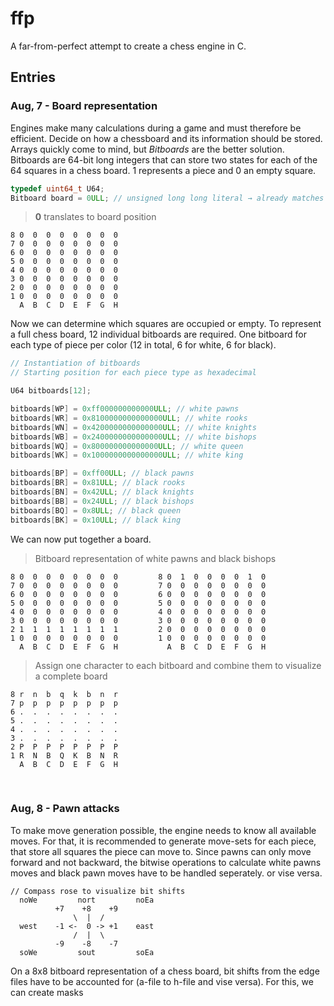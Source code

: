 # ffp

A far-from-perfect attempt to create a chess engine in C.

## Entries
### Aug, 7 - Board representation
Engines make many calculations during a game and must therefore be efficient. Decide on how a chessboard and its information should be stored.
Arrays quickly come to mind, but *Bitboards* are the better solution. Bitboards are 64-bit long integers that
can store two states for each of the 64 squares in a chess board. 1 represents a piece and 0 an empty square.

```c
typedef uint64_t U64;
Bitboard board = 0ULL; // unsigned long long literal → already matches uint64_t
```

> **0** translates to board position
```
8 0  0  0  0  0  0  0  0
7 0  0  0  0  0  0  0  0
6 0  0  0  0  0  0  0  0
5 0  0  0  0  0  0  0  0
4 0  0  0  0  0  0  0  0
3 0  0  0  0  0  0  0  0
2 0  0  0  0  0  0  0  0
1 0  0  0  0  0  0  0  0
  A  B  C  D  E  F  G  H
```

Now we can determine which squares are occupied or empty. To represent a full chess board, 12 individual bitboards are required. One bitboard for each type of piece per color (12 in total, 6 for white, 6 for black).
```c
// Instantiation of bitboards
// Starting position for each piece type as hexadecimal

U64 bitboards[12];

bitboards[WP] = 0xff000000000000ULL; // white pawns
bitboards[WR] = 0x8100000000000000ULL; // white rooks
bitboards[WN] = 0x4200000000000000ULL; // white knights
bitboards[WB] = 0x2400000000000000ULL; // white bishops
bitboards[WQ] = 0x800000000000000ULL; // white queen
bitboards[WK] = 0x1000000000000000ULL; // white king

bitboards[BP] = 0xff00ULL; // black pawns
bitboards[BR] = 0x81ULL; // black rooks
bitboards[BN] = 0x42ULL; // black knights
bitboards[BB] = 0x24ULL; // black bishops
bitboards[BQ] = 0x8ULL; // black queen
bitboards[BK] = 0x10ULL; // black king
```
We can now put together a board.

> Bitboard representation of white pawns and black bishops
```
8 0  0  0  0  0  0  0  0         8 0  1  0  0  0  0  1  0
7 0  0  0  0  0  0  0  0         7 0  0  0  0  0  0  0  0
6 0  0  0  0  0  0  0  0         6 0  0  0  0  0  0  0  0
5 0  0  0  0  0  0  0  0         5 0  0  0  0  0  0  0  0
4 0  0  0  0  0  0  0  0         4 0  0  0  0  0  0  0  0
3 0  0  0  0  0  0  0  0         3 0  0  0  0  0  0  0  0
2 1  1  1  1  1  1  1  1         2 0  0  0  0  0  0  0  0
1 0  0  0  0  0  0  0  0         1 0  0  0  0  0  0  0  0
  A  B  C  D  E  F  G  H           A  B  C  D  E  F  G  H
```
> Assign one character to each bitboard and combine them to visualize a complete board
```
8 r  n  b  q  k  b  n  r
7 p  p  p  p  p  p  p  p
6 .  .  .  .  .  .  .  .
5 .  .  .  .  .  .  .  .
4 .  .  .  .  .  .  .  .
3 .  .  .  .  .  .  .  .
2 P  P  P  P  P  P  P  P
1 R  N  B  Q  K  B  N  R
  A  B  C  D  E  F  G  H
```

<br>

### Aug, 8 - Pawn attacks
To make move generation possible, the engine needs to know all available moves. For that, it is recommended to generate move-sets for each piece, that store all squares the piece can move to.
Since pawns can only move forward and not backward, the bitwise operations to calculate white pawns moves and black pawn moves have to be handled seperately.
or vise versa.
```
// Compass rose to visualize bit shifts
  noWe         nort         noEa
          +7    +8    +9
              \  |  /
  west    -1 <-  0 -> +1    east
              /  |  \
          -9    -8    -7
  soWe         sout         soEa
```
On a 8x8 bitboard representation of a chess board, bit shifts from the edge files have to be accounted for (a-file to h-file and vise versa). For this, we can create masks
